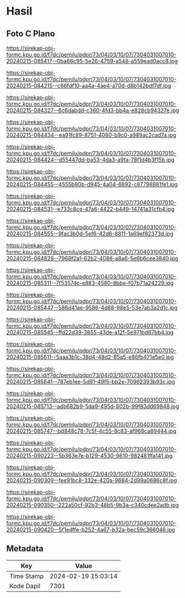 # Hasil

## Foto C Plano

https://sirekap-obj-formc.kpu.go.id/f7dc/pemilu/pdpr/73/04/03/10/07/7304031007010-20240215-085417--0ba66c95-5e26-4759-a548-a559ead0acc8.jpg

https://sirekap-obj-formc.kpu.go.id/f7dc/pemilu/pdpr/73/04/03/10/07/7304031007010-20240215-084215--c66fdf10-aa4a-4ae4-a70d-d8b142bdf7df.jpg

https://sirekap-obj-formc.kpu.go.id/f7dc/pemilu/pdpr/73/04/03/10/07/7304031007010-20240215-084327--6c6dabdd-c360-4fd3-bb4a-e828cb94327e.jpg

https://sirekap-obj-formc.kpu.go.id/f7dc/pemilu/pdpr/73/04/03/10/07/7304031007010-20240215-084434--ea91fc89-8751-4080-b9c0-a989ac2cad7a.jpg

https://sirekap-obj-formc.kpu.go.id/f7dc/pemilu/pdpr/73/04/03/10/07/7304031007010-20240215-084424--d55447dd-ba53-4da3-a9fa-78f1d4b3f15b.jpg

https://sirekap-obj-formc.kpu.go.id/f7dc/pemilu/pdpr/73/04/03/10/07/7304031007010-20240215-084455--4555b80b-d945-4a04-8892-c87798881fe1.jpg

https://sirekap-obj-formc.kpu.go.id/f7dc/pemilu/pdpr/73/04/03/10/07/7304031007010-20240215-084531--e733c8ce-47a6-4422-b449-14741a31cfb4.jpg

https://sirekap-obj-formc.kpu.go.id/f7dc/pemilu/pdpr/73/04/03/10/07/7304031007010-20240215-084555--9fac3b0d-5ef6-42d6-8811-1a69ef82373d.jpg

https://sirekap-obj-formc.kpu.go.id/f7dc/pemilu/pdpr/73/04/03/10/07/7304031007010-20240215-084828--7968f2a1-62b2-4086-a8a6-5e6b6cee3840.jpg

https://sirekap-obj-formc.kpu.go.id/f7dc/pemilu/pdpr/73/04/03/10/07/7304031007010-20240215-085311--7f5357dc-e883-4580-8bbe-f07b71a24229.jpg

https://sirekap-obj-formc.kpu.go.id/f7dc/pemilu/pdpr/73/04/03/10/07/7304031007010-20240215-085447--586d41ae-9586-4d88-98e5-53e7ab3a2d1c.jpg

https://sirekap-obj-formc.kpu.go.id/f7dc/pemilu/pdpr/73/04/03/10/07/7304031007010-20240215-085545--ffd22d39-3855-43de-a12f-5e971bd67bb4.jpg

https://sirekap-obj-formc.kpu.go.id/f7dc/pemilu/pdpr/73/04/03/10/07/7304031007010-20240215-085611--5aaa3b1c-38d4-48d2-85a5-e86fb471e5e0.jpg

https://sirekap-obj-formc.kpu.go.id/f7dc/pemilu/pdpr/73/04/03/10/07/7304031007010-20240215-085641--787eb1ee-5d81-49f5-bb2e-70962393b93c.jpg

https://sirekap-obj-formc.kpu.go.id/f7dc/pemilu/pdpr/73/04/03/10/07/7304031007010-20240215-085713--adb682b9-5da9-495d-802b-99f83dd69848.jpg

https://sirekap-obj-formc.kpu.go.id/f7dc/pemilu/pdpr/73/04/03/10/07/7304031007010-20240215-085747--bd848c78-7c5f-4c55-8c83-af968ca89444.jpg

https://sirekap-obj-formc.kpu.go.id/f7dc/pemilu/pdpr/73/04/03/10/07/7304031007010-20240215-090223--5b363e7e-b129-4530-9610-982481ffa141.jpg

https://sirekap-obj-formc.kpu.go.id/f7dc/pemilu/pdpr/73/04/03/10/07/7304031007010-20240215-090309--fee91bc8-332e-420a-9684-2d99a0686c8f.jpg

https://sirekap-obj-formc.kpu.go.id/f7dc/pemilu/pdpr/73/04/03/10/07/7304031007010-20240215-090350--222a50cf-92b3-48b5-9b3a-c340cdee2adb.jpg

https://sirekap-obj-formc.kpu.go.id/f7dc/pemilu/pdpr/73/04/03/10/07/7304031007010-20240215-090420--5f1edffe-b252-4a67-b32a-bec59c366046.jpg


## Metadata

| Key        | Value               |
| ---------- | ------------------- |
| Time Stamp | 2024-02-19 15:03:14 |
| Kode Dapil | 7301                |



